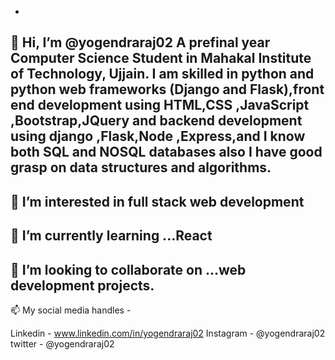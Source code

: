 - 
👋 Hi, I’m @yogendraraj02 A prefinal year Computer Science Student in Mahakal Institute of Technology, Ujjain.
  I am skilled in python and python web frameworks (Django and Flask),front end development using HTML,CSS ,JavaScript ,Bootstrap,JQuery and backend development using django ,Flask,Node ,Express,and I know both SQL and NOSQL databases also I have good grasp on data structures and algorithms.
-
👀 I’m interested in full stack web development  
- 
🌱 I’m currently learning ...React 
- 
💞️ I’m looking to collaborate on ...web development projects. 
- 
📫 My social media handles -

  Linkedin - www.linkedin.com/in/yogendraraj02
  Instagram - @yogendraraj02
  twitter - @yogendraraj02


<!---
yogendraraj02/yogendraraj02 is a ✨ special ✨ repository because its `README.md` (this file) appears on your GitHub profile.
You can click the Preview link to take a look at your changes.
--->
